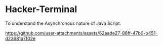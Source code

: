 # Hacker-Terminal
To understand the Asynchronous nature of Java Script.


https://github.com/user-attachments/assets/62aade27-86ff-47b0-b451-d23681a7f02e

